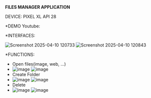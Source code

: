 ************************FILES MANAGER APPLICATION************************

DEVICE: PIXEL XL API 28

*DEMO Youtube:

*INTERFACES:

![Screenshot 2025-04-10 120733](https://github.com/user-attachments/assets/b3546fe5-429c-4662-a45d-ed02791e305d) ![Screenshot 2025-04-10 120843](https://github.com/user-attachments/assets/3a1b6c5a-d426-4684-b292-f07e51026a74)

*FUNCTIONS:
  + Open files(image, web, ...)
  + ![image](https://github.com/user-attachments/assets/ef92fb3b-82d6-4a04-880a-0334234dd990) ![image](https://github.com/user-attachments/assets/77d009a0-ede1-438d-9b6c-bf725c7e9b0f)
  + Create Folder
  + ![image](https://github.com/user-attachments/assets/16cb69f0-adf3-486f-a013-c3024c71a9c4) ![image](https://github.com/user-attachments/assets/2dd3fea8-3948-4754-96b4-793f93fa310a)
  + Delete
  + ![image](https://github.com/user-attachments/assets/cb53f95e-24bd-489f-81b7-d48c2d26d931) ![image](https://github.com/user-attachments/assets/2e5c86f6-67c1-4153-9df6-016d608d4693)




  

